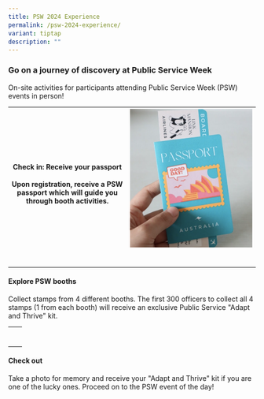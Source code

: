 ```yaml
---
title: PSW 2024 Experience
permalink: /psw-2024-experience/
variant: tiptap
description: ""
---
```

<h3>Go on a journey of discovery at Public Service Week</h3>
<p>On-site activities for participants attending Public Service Week (PSW)
events in person!</p>
<p></p>
<table style="minWidth: 50px">
<colgroup>
<col>
<col>
</colgroup>
<tbody>
<tr>
<th rowspan="1" colspan="1">
<h4>Check in: Receive your passport</h4>
<p><strong>Upon registration, receive a PSW passport which will guide you through booth activities.</strong>
</p>
<p></p>
</th>
<th rowspan="1" colspan="1">
<div class="isomer-image-wrapper">
<img style="width: 100%" height="auto" width="100%" alt="" src="/images/Screenshot_2024_05_08_at_10_39_35_AM.png">
</div>
<p></p>
</th>
</tr>
<tr>
<td rowspan="1" colspan="1">
<p></p>
</td>
<td rowspan="1" colspan="1">
<p></p>
</td>
</tr>
</tbody>
</table>
<h4>Explore PSW booths</h4>
<p>Collect stamps from 4 different booths. The first 300 officers to collect
all 4 stamps (1 from each booth) will receive an exclusive Public Service
"Adapt and Thrive" kit.</p>
<p></p>
<table style="minWidth: 50px">
<colgroup>
<col>
<col>
</colgroup>
<tbody>
<tr>
<td rowspan="1" colspan="1">
<p></p>
</td>
<td rowspan="1" colspan="1">
<p></p>
</td>
</tr>
<tr>
<td rowspan="1" colspan="1">
<p></p>
</td>
<td rowspan="1" colspan="1">
<p></p>
</td>
</tr>
</tbody>
</table>
<h4>Check out</h4>
<p>Take a photo for memory and receive your "Adapt and Thrive" kit if you
are one of the lucky ones. Proceed on to the PSW event of the day!</p>
<p></p>
<p></p>